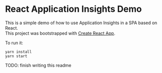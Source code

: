 # React Application Insights Demo

This is a simple demo of how to use Application Insights in a SPA based on React.  
This project was bootstrapped with [Create React App](https://github.com/facebook/create-react-app).

To run it: 
```
yarn install
yarn start 
```

TODO: finish writing this readme
